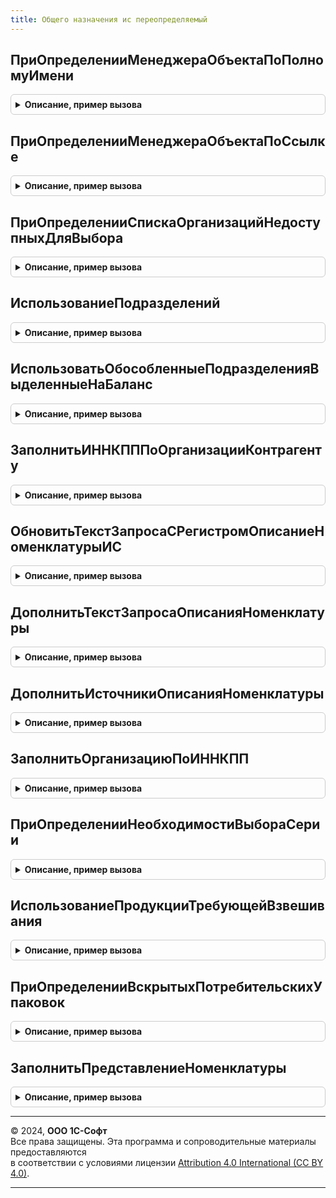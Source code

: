 ```yaml
---
title: Общего назначения ис переопределяемый
---
```



## ПриОпределенииМенеджераОбъектаПоПолномуИмени
<details style="margin: 1em 0; padding: 0.5em; border: 1px solid #ccc; border-radius: 6px;">

<summary style="font-weight: bold; cursor: pointer;">Описание, пример вызова</summary>

```bsl

Процедура ПриОпределенииМенеджераОбъектаПоПолномуИмени(МенеджерОбъекта, ПолноеИмя) Экспорт
```

Пример вызова
```bsl
ОбщегоНазначенияИСПереопределяемый.ПриОпределенииМенеджераОбъектаПоПолномуИмени(МенеджерОбъекта, ПолноеИмя) 
```
</details>

## ПриОпределенииМенеджераОбъектаПоСсылке
<details style="margin: 1em 0; padding: 0.5em; border: 1px solid #ccc; border-radius: 6px;">

<summary style="font-weight: bold; cursor: pointer;">Описание, пример вызова</summary>

```bsl

Процедура ПриОпределенииМенеджераОбъектаПоСсылке(МенеджерОбъекта, Ссылка) Экспорт
```

Пример вызова
```bsl
ОбщегоНазначенияИСПереопределяемый.ПриОпределенииМенеджераОбъектаПоСсылке(МенеджерОбъекта, Ссылка) 
```
</details>

## ПриОпределенииСпискаОрганизацийНедоступныхДляВыбора
<details style="margin: 1em 0; padding: 0.5em; border: 1px solid #ccc; border-radius: 6px;">

<summary style="font-weight: bold; cursor: pointer;">Описание, пример вызова</summary>

```bsl

// Требуется определить массив ссылок служебных организаций, исключаемых из списков выбора в библиотеке.
//
// Параметры:
//  СписокОрганизаций - Массив из ОпределяемыйТип.Организация - переопределяемый параметр, массив организаций, исключаемых из списков.
Процедура ПриОпределенииСпискаОрганизацийНедоступныхДляВыбора(СписокОрганизаций) Экспорт
```

Пример вызова
```bsl
ОбщегоНазначенияИСПереопределяемый.ПриОпределенииСпискаОрганизацийНедоступныхДляВыбора(СписокОрганизаций) 
```
</details>

## ИспользованиеПодразделений
<details style="margin: 1em 0; padding: 0.5em; border: 1px solid #ccc; border-radius: 6px;">

<summary style="font-weight: bold; cursor: pointer;">Описание, пример вызова</summary>

```bsl

// Проверяет использование подразделений в информационной базе.
//
// Параметры:
//  Использовать - Булево - Подразделения используются (исходящий).
//
Процедура ИспользованиеПодразделений(Использовать) Экспорт
```

Пример вызова
```bsl
ОбщегоНазначенияИСПереопределяемый.ИспользованиеПодразделений(Использовать) 
```
</details>

## ИспользоватьОбособленныеПодразделенияВыделенныеНаБаланс
<details style="margin: 1em 0; padding: 0.5em; border: 1px solid #ccc; border-radius: 6px;">

<summary style="font-weight: bold; cursor: pointer;">Описание, пример вызова</summary>

```bsl

// Определяет использование в инофрмационной базе обособленных подразделений выделенных на отдельный баланс
//
// Параметры:
//  Использовать - Булево - Используются подразделения, выделенных на обособленный баланс
//
Процедура ИспользоватьОбособленныеПодразделенияВыделенныеНаБаланс(Использовать) Экспорт
```

Пример вызова
```bsl
ОбщегоНазначенияИСПереопределяемый.ИспользоватьОбособленныеПодразделенияВыделенныеНаБаланс(Использовать) 
```
</details>

## ЗаполнитьИННКПППоОрганизацииКонтрагенту
<details style="margin: 1em 0; padding: 0.5em; border: 1px solid #ccc; border-radius: 6px;">

<summary style="font-weight: bold; cursor: pointer;">Описание, пример вызова</summary>

```bsl

// В процедуре нужно реализовать заполнение структуры данными ИНН/КПП из информационной базы.
//
// Параметры:
//  Сведения    - Структура - структура с реквизитами организации/контрагента, которые требуется заполнить,
//  Организация - ОпределяемыйТип.ОрганизацияКонтрагентГосИС, ОпределяемыйТип.КонтрагентГосИС - ссылка на
//                                                                                              собственную организацию или контрагента
//  ТорговыйОбъект - ОпределяемыйТип.ТорговыйОбъектЕГАИС - ссылка на торговый объект для определения КПП.
Процедура ЗаполнитьИННКПППоОрганизацииКонтрагенту(Сведения, Организация, ТорговыйОбъект = Неопределено) Экспорт
```

Пример вызова
```bsl
ОбщегоНазначенияИСПереопределяемый.ЗаполнитьИННКПППоОрганизацииКонтрагенту(Сведения, Организация, ТорговыйОбъект);
```
</details>

## ОбновитьТекстЗапросаСРегистромОписаниеНоменклатурыИС
<details style="margin: 1em 0; padding: 0.5em; border: 1px solid #ccc; border-radius: 6px;">

<summary style="font-weight: bold; cursor: pointer;">Описание, пример вызова</summary>

```bsl

// Работа с регистром "ОписаниеНоменклатурыИС" при использовании значений описания номенклатуры отличных от напрямую
//   записанных в регистре:
//   * Модифицирует соединение с регистром если в качестве источника описания может использоваться не номенклатура,
//   * Получает значение служебного реквизита "Произвольная единица учета" (для номенклатуры единица учета отличается от
//     маркированной потребительской упаковки),
//   * Получает значение служебного реквизита "Требует взвешивания" (маркированные потребительские упаковки имеют
//     индивидуальный вес).
//
// Параметры:
//  ТекстЗапроса           - Строка - текст запроса с регистром "ОписаниеНоменклатурыИС" (исходящий),
//  ПутьКРегистру          - Строка - имя таблицы регистра "ОписаниеНоменклатурыИС" в запросе,
//  ПутьКПолюНоменклатура  - Строка - путь к номенклатуре в запросе
//  ПутьКИсточникуОписания - Строка - путь к источнику описания
Процедура ОбновитьТекстЗапросаСРегистромОписаниеНоменклатурыИС(ТекстЗапроса, ПутьКРегистру, ПутьКПолюНоменклатура, ПутьКИсточникуОписания) Экспорт
```

Пример вызова
```bsl
ОбщегоНазначенияИСПереопределяемый.ОбновитьТекстЗапросаСРегистромОписаниеНоменклатурыИС(ТекстЗапроса, ПутьКРегистру, ПутьКПолюНоменклатура, ПутьКИсточникуОписания) 
```
</details>

## ДополнитьТекстЗапросаОписанияНоменклатуры
<details style="margin: 1em 0; padding: 0.5em; border: 1px solid #ccc; border-radius: 6px;">

<summary style="font-weight: bold; cursor: pointer;">Описание, пример вызова</summary>

```bsl

// Работа с регистром "ОписаниеНоменклатурыИС" при использовании значений описания номенклатуры отличных от напрямую
//   записанных в регистре, а также при использовании режима "ВариантыИспользованияЕдиницыХраненияИС.ЗаданУпаковками":
//   * Дополняет входящий текст запроса.
//
// Параметры:
//  ТекстЗапроса - Строка - Текст запроса получения описания номенклатуры ИС.
Процедура ДополнитьТекстЗапросаОписанияНоменклатуры(ТекстЗапроса) Экспорт
```

Пример вызова
```bsl
ОбщегоНазначенияИСПереопределяемый.ДополнитьТекстЗапросаОписанияНоменклатуры(ТекстЗапроса) 
```
</details>

## ДополнитьИсточникиОписанияНоменклатуры
<details style="margin: 1em 0; padding: 0.5em; border: 1px solid #ccc; border-radius: 6px;">

<summary style="font-weight: bold; cursor: pointer;">Описание, пример вызова</summary>

```bsl

// Работа с регистром "ОписаниеНоменклатурыИС" при использовании источника описания номенклатуры отличного от ссылки
//   на номенклатуру:
//   * Дополняет входящий массив классами номенклатуры,
//   * Возвращает соответствие добавленных классов и исходной номенклатуры.
//
// Параметры:
//  Номенклатура - Массив Из ОпределяемыйТип.ИсточникОписанияноменклатурыИС - Источник описания номенклатуры.
//  СоответстиеИсточникаНоменклатуре - Соответствие из КлючИЗначение - описание добавленных классов номенклатуры:
//   * Ключ - ОпределяемыйТип.ИсточникОписанияНоменклатурыИС - Источник описания номенклатуры,
//   * Значение - Массив Из ОпределяемыйТип.Номенклатура - номенклатура из входящего массива
Процедура ДополнитьИсточникиОписанияНоменклатуры(Номенклатура, СоответстиеИсточникаНоменклатуре) Экспорт
```

Пример вызова
```bsl
ОбщегоНазначенияИСПереопределяемый.ДополнитьИсточникиОписанияНоменклатуры(Номенклатура, СоответстиеИсточникаНоменклатуре) 
```
</details>

## ЗаполнитьОрганизациюПоИННКПП
<details style="margin: 1em 0; padding: 0.5em; border: 1px solid #ccc; border-radius: 6px;">

<summary style="font-weight: bold; cursor: pointer;">Описание, пример вызова</summary>

```bsl

// В процедуре нужно реализовать поиск организации предприятия по ИНН и/или КПП.
//
// Параметры:
//  Организация - ОпределяемыйТип.ОрганизацияКонтрагентГосИС - найденная организация (исходящий),
//              - Неопределено - организация не найдена (исходящий),
//  ИНН - Строка - ИНН искомой организации,
//  КПП - Строка - КПП искомой организации.
//
Процедура ЗаполнитьОрганизациюПоИННКПП(Организация, ИНН, КПП) Экспорт
```

Пример вызова
```bsl
ОбщегоНазначенияИСПереопределяемый.ЗаполнитьОрганизациюПоИННКПП(Организация, ИНН, КПП) 
```
</details>

## ПриОпределенииНеобходимостиВыбораСерии
<details style="margin: 1em 0; padding: 0.5em; border: 1px solid #ccc; border-radius: 6px;">

<summary style="font-weight: bold; cursor: pointer;">Описание, пример вызова</summary>

```bsl

// В процедуре необходимо реализовать проверку возможности выбора серии для номенклатуры.
//
// Параметры:
//  ДанныеДляРасчетаСерии  - Структура - Данные для расчета серий.
//  ПараметрыУказанияСерий - Структура - Параметры указания серий.
//  ТребуетсяВыбор         - Булево - исходящий, признак необходимости выбора серии.
//  СерияДолжнаБытьУказана - Булево - исходящий, признак обязательного заполнения серии.
//  КэшированныеЗначения   - Произвольный - кэшированные значения
//
Процедура ПриОпределенииНеобходимостиВыбораСерии(ДанныеДляРасчетаСерии, ПараметрыУказанияСерий, ТребуетсяВыбор, СерияДолжнаБытьУказана, КэшированныеЗначения = Неопределено) Экспорт
```

Пример вызова
```bsl
ОбщегоНазначенияИСПереопределяемый.ПриОпределенииНеобходимостиВыбораСерии(ДанныеДляРасчетаСерии, ПараметрыУказанияСерий, ТребуетсяВыбор, СерияДолжнаБытьУказана, КэшированныеЗначения);
```
</details>

## ИспользованиеПродукцииТребующейВзвешивания
<details style="margin: 1em 0; padding: 0.5em; border: 1px solid #ccc; border-radius: 6px;">

<summary style="font-weight: bold; cursor: pointer;">Описание, пример вызова</summary>

```bsl

// В процедуре требуется определить наличие маркируемых товаров для которых нет стандартной фабричной упаковки
//   (настраиваемых не в регистре ОписаниеноменклатурыИС).
//
// Параметры:
//  Использование - Булево - Признак использования произвольных единиц учета (исходящий).
//
Процедура ИспользованиеПродукцииТребующейВзвешивания(Использование) Экспорт
```

Пример вызова
```bsl
ОбщегоНазначенияИСПереопределяемый.ИспользованиеПродукцииТребующейВзвешивания(Использование) 
```
</details>

## ПриОпределенииВскрытыхПотребительскихУпаковок
<details style="margin: 1em 0; padding: 0.5em; border: 1px solid #ccc; border-radius: 6px;">

<summary style="font-weight: bold; cursor: pointer;">Описание, пример вызова</summary>

```bsl

// Для БРМК. Определяет коды маркировки на оборудовании розлива по переданной таблице товаров.
// Необходимо заполнить выходной параметр КегиНаОборудованииРозлива
//
// Параметры:
//  КегиНаОборудованииРозлива - ТаблицаЗначений - Коды маркировки подключенные к оборудованию розлива:
//  * Номенклатура - ОпределяемыйТип.Номенклатура - номенклатура кода маркировки кега
//  * Характеристика - ОпределяемыйТип.ХарактеристикаНоменклатуры - характеристика кода маркировки кега
//  * Серия - ОпределяемыйТип.СерияНоменклатуры - серия кода маркировки кега
//  * ИндексИсходнойСтроки - Число - Служебный, в переопределении можно не заполнять
//  * УчитыватьСерии - Булево - учитвать серии исходной таблицы товаров
//  * ВариантЧастичногоВыбытия - ПеречислениеСсылка.ВариантыУчетаЧастичногоВыбытияИС - настройка частичного выбытия номенклатуры
//  * КодМаркировки - ОпределяемыйТип.ШтрихкодУпаковкиИС - код маркировки кега
//  * Комментарий - ОпределяемыйТип.ОборудованиеРозливаИСМП - описание оборудования, к которому подключен кег см. РегистрыСведений.ВскрытыеПотребительскиеУпаковкиИС
//  * КодМаркировкиСтрокой - Строка - представление кода маркировки см. РегистрыСведений.ВскрытыеПотребительскиеУпаковкиИС
//  * ПолныйКодМаркировки - Строка - полный код маркировки кега Base64 см. РегистрыСведений.ВскрытыеПотребительскиеУпаковкиИС
//  ТаблицаТовары - см. РегистрыСведений.ВскрытыеПотребительскиеУпаковкиИС.НоваяТаблицаПоискаВскрытыхПотребительскихУпаковок
//  ПараметрыСканирования - см. ШтрихкодированиеОбщегоНазначенияИС.ПараметрыСканирования
//  ТолькоПолноеСоответствие - Булево - Искать без учета подменной номенклатуры
Процедура ПриОпределенииВскрытыхПотребительскихУпаковок(КегиНаОборудованииРозлива, ТаблицаТовары, ПараметрыСканирования, ТолькоПолноеСоответствие) Экспорт
```

Пример вызова
```bsl
ОбщегоНазначенияИСПереопределяемый.ПриОпределенииВскрытыхПотребительскихУпаковок(КегиНаОборудованииРозлива, ТаблицаТовары, ПараметрыСканирования, ТолькоПолноеСоответствие) 
```
</details>

## ЗаполнитьПредставлениеНоменклатуры
<details style="margin: 1em 0; padding: 0.5em; border: 1px solid #ccc; border-radius: 6px;">

<summary style="font-weight: bold; cursor: pointer;">Описание, пример вызова</summary>

```bsl

// Заполняет представление строки номенклатуры.
//
// Параметры:
//  Представление  - Строка                                     - представление для заполнения,
//  Номенклатура   - ОпределяемыйТип.Номенклатура               - ссылка на номенклатуру,
//  Характеристика - ОпределяемыйТип.ХарактеристикаНоменклатуры - ссылка на характеристику номенклатуры,
//  Упаковка       - ОпределяемыйТип.Упаковка                   - ссылка на упаковку.
//  Серия          - ОпределяемыйТип.СерияНоменклатуры          - ссылка на серию номенклатуры.
Процедура ЗаполнитьПредставлениеНоменклатуры(Представление, Номенклатура, Характеристика, Упаковка, Серия) Экспорт
```

Пример вызова
```bsl
ОбщегоНазначенияИСПереопределяемый.ЗаполнитьПредставлениеНоменклатуры(Представление, Номенклатура, Характеристика, Упаковка, Серия) 
```
</details>

---

© 2024, **ООО 1С-Софт**  
Все права защищены. Эта программа и сопроводительные материалы предоставляются  
в соответствии с условиями лицензии [Attribution 4.0 International (CC BY 4.0)](https://creativecommons.org/licenses/by/4.0/legalcode).

---
